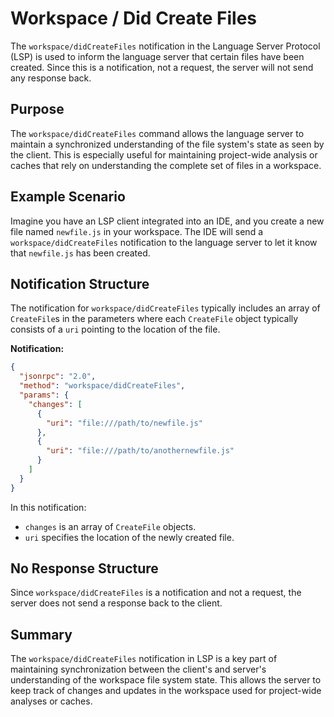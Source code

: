 # Workspace / Did Create Files

The `workspace/didCreateFiles` notification in the Language Server Protocol (LSP) is used to inform the language server that certain files have been created. Since this is a notification, not a request, the server will not send any response back.

## Purpose

The `workspace/didCreateFiles` command allows the language server to maintain a synchronized understanding of the file system's state as seen by the client. This is especially useful for maintaining project-wide analysis or caches that rely on understanding the complete set of files in a workspace.

## Example Scenario

Imagine you have an LSP client integrated into an IDE, and you create a new file named `newfile.js` in your workspace. The IDE will send a `workspace/didCreateFiles` notification to the language server to let it know that `newfile.js` has been created.

## Notification Structure

The notification for `workspace/didCreateFiles` typically includes an array of `CreateFile`s in the parameters where each `CreateFile` object typically consists of a `uri` pointing to the location of the file.

**Notification:**

```json
{
  "jsonrpc": "2.0",
  "method": "workspace/didCreateFiles",
  "params": {
    "changes": [
      {
        "uri": "file:///path/to/newfile.js"
      },
      {
        "uri": "file:///path/to/anothernewfile.js"
      }
    ]
  }
}
```

In this notification:
- `changes` is an array of `CreateFile` objects.
- `uri` specifies the location of the newly created file.

## No Response Structure

Since `workspace/didCreateFiles` is a notification and not a request, the server does not send a response back to the client. 

## Summary

The `workspace/didCreateFiles` notification in LSP is a key part of maintaining synchronization between the client's and server's understanding of the workspace file system state. This allows the server to keep track of changes and updates in the workspace used for project-wide analyses or caches.